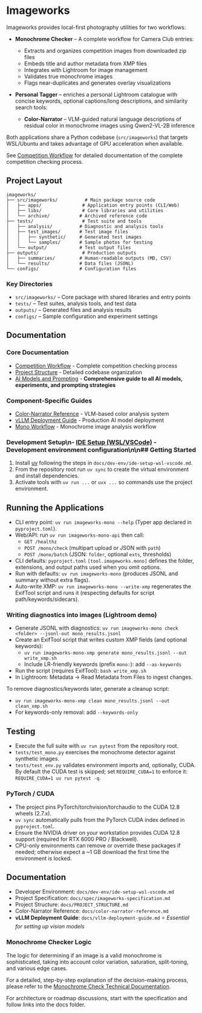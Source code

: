 # Imageworks

Imageworks provides local-first photography utilities for two workflows:

- **Monochrome Checker** – A complete workflow for Camera Club entries:
  - Extracts and organizes competition images from downloaded zip files
  - Embeds title and author metadata from XMP files
  - Integrates with Lightroom for image management
  - Validates true monochrome images
  - Flags near-duplicates and generates overlay visualizations

- **Personal Tagger** – enriches a personal Lightroom catalogue with concise keywords, optional captions/long descriptions, and similarity search tools:
  - **Color-Narrator** – VLM-guided natural language descriptions of residual color in monochrome images using Qwen2-VL-2B inference

Both applications share a Python codebase (`src/imageworks`) that targets WSL/Ubuntu and takes advantage of GPU acceleration when available.

See [Competition Workflow](docs/COMPETITION_WORKFLOW.md) for detailed documentation of the complete competition checking process.

## Project Layout

```
imageworks/
├── src/imageworks/          # Main package source code
│   ├── apps/               # Application entry points (CLI/Web)
│   ├── libs/               # Core libraries and utilities
│   └── archive/           # Archived reference code
├── tests/                  # Test suite and tools
│   ├── analysis/          # Diagnostic and analysis tools
│   ├── test_images/       # Test image files
│   │   ├── synthetic/     # Generated test images
│   │   └── samples/       # Sample photos for testing
│   └── output/            # Test output files
├── outputs/                # Production outputs
│   ├── summaries/         # Human-readable outputs (MD, CSV)
│   └── results/           # Data files (JSONL)
└── configs/               # Configuration files
```

### Key Directories

- `src/imageworks/` – Core package with shared libraries and entry points
- `tests/` – Test suites, analysis tools, and test data
- `outputs/` – Generated files and analysis results
- `configs/` – Sample configuration and experiment settings

## Documentation

### Core Documentation
- [Competition Workflow](docs/COMPETITION_WORKFLOW.md) - Complete competition checking process
- [Project Structure](docs/PROJECT_STRUCTURE.md) - Detailed codebase organization
- [AI Models and Prompting](docs/ai-models-and-prompting.md) - **Comprehensive guide to all AI models, experiments, and prompting strategies**

### Component-Specific Guides
- [Color-Narrator Reference](docs/color-narrator-reference.md) - VLM-based color analysis system
- [vLLM Deployment Guide](docs/vllm-deployment-guide.md) - Production AI model deployment
- [Mono Workflow](docs/MONO_WORKFLOW.md) - Monochrome image analysis workflow

### Development Setup\n- [IDE Setup (WSL/VSCode)](docs/dev-env/ide-setup-wsl-vscode.md) - Development environment configuration\n\n## Getting Started
1. Install [uv](https://docs.astral.sh/uv/) following the steps in `docs/dev-env/ide-setup-wsl-vscode.md`.
2. From the repository root run `uv sync` to create the virtual environment and install dependencies.
3. Activate tools with `uv run ...` or `uvx ...` so commands use the project environment.

## Running the Applications
- CLI entry point: `uv run imageworks-mono --help` (Typer app declared in `pyproject.toml`).
- Web/API: run `uv run imageworks-mono-api` then call:
  - `GET /healthz`
  - `POST /mono/check` (multipart upload or JSON with `path`)
  - `POST /mono/batch` (JSON: `folder`, optional `exts`, thresholds)
- CLI defaults: `pyproject.toml` `[tool.imageworks.mono]` defines the folder, extensions, and output paths used when you omit options.
- Run with defaults: `uv run imageworks-mono` (produces JSONL and summary without extra flags).
- Auto-write XMP: `uv run imageworks-mono --write-xmp` regenerates the ExifTool script and runs it (respecting defaults for script path/keywords/sidecars).

### Writing diagnostics into images (Lightroom demo)
- Generate JSONL with diagnostics: `uv run imageworks-mono check <folder> --jsonl-out mono_results.jsonl`
- Create an ExifTool script that writes custom XMP fields (and optional keywords):
  - `uv run imageworks-mono-xmp generate mono_results.jsonl --out write_xmp.sh`
  - Include LR-friendly keywords (prefix `mono:`): add `--as-keywords`
- Run the script (requires ExifTool): `bash write_xmp.sh`
- In Lightroom: Metadata → Read Metadata from Files to ingest changes.

To remove diagnostics/keywords later, generate a cleanup script:
- `uv run imageworks-mono-xmp clean mono_results.jsonl --out clean_xmp.sh`
- For keywords-only removal: add `--keywords-only`

## Testing
- Execute the full suite with `uv run pytest` from the repository root.
- `tests/test_mono.py` exercises the monochrome detector against synthetic images.
- `tests/test_env.py` validates environment imports and, optionally, CUDA. By default the CUDA test is skipped; set `REQUIRE_CUDA=1` to enforce it: `REQUIRE_CUDA=1 uv run pytest -q`.

### PyTorch / CUDA
- The project pins PyTorch/torchvision/torchaudio to the CUDA 12.8 wheels (2.7.x).
- `uv sync` automatically pulls from the PyTorch CUDA index defined in `pyproject.toml`.
- Ensure the NVIDIA driver on your workstation provides CUDA 12.8 support (required for RTX 6000 PRO / Blackwell).
- CPU-only environments can remove or override these packages if needed; otherwise expect a ~1 GB download the first time the environment is locked.

## Documentation
- Developer Environment: `docs/dev-env/ide-setup-wsl-vscode.md`
- Project Specification: `docs/spec/imageworks-specification.md`
- Project Structure: `docs/PROJECT_STRUCTURE.md`
- Color-Narrator Reference: `docs/color-narrator-reference.md`
- **vLLM Deployment Guide**: `docs/vllm-deployment-guide.md` ⭐ *Essential for setting up vision models*

### Monochrome Checker Logic

The logic for determining if an image is a valid monochrome is sophisticated, taking into account color variation, saturation, split-toning, and various edge cases.

For a detailed, step-by-step explanation of the decision-making process, please refer to the [Monochrome Check Technical Documentation](./docs/monochrome-technical.md).

For architecture or roadmap discussions, start with the specification and follow links into the docs folder.
